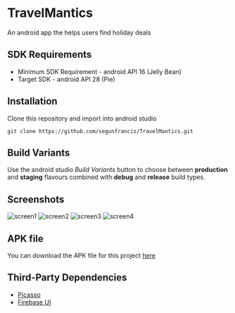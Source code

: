 # TravelMantics
An android app the helps users find holiday deals

## SDK Requirements
- Minimum SDK Requirement - android API 16 (Jelly Bean)
- Target SDK - android API 28 (Pie)

## Installation
Clone this repository and import into android studio

`git clone https://github.com/segunfrancis/TravelMantics.git`

## Build Variants
Use the android studio _Build Variants_ button to choose between **production** and **staging** flavours combined with **debug** and **release** build types.

## Screenshots
![screen1](https://github.com/segunfrancis/TravelMantics/blob/master/Screenshot_20190804-024920.png) 
![screen2](https://github.com/segunfrancis/TravelMantics/blob/master/Screenshot_20190804-211946.png)
![screen3](https://github.com/segunfrancis/TravelMantics/blob/master/Screenshot_20190804-025246.png)
![screen4](https://github.com/segunfrancis/TravelMantics/blob/master/Screenshot_20190804-024946.png)

## APK file
You can download the APK file for this project [here](https://drive.google.com/file/d/1G4-4BDmU24cpNowBZTYbm-dhlaLTVm-q/view?usp=drivesdk)

## Third-Party Dependencies
- [Picasso](https://github.com/square/picasso)
- [Firebase UI](https://github.com/firebase/FirebaseUI-Android)
